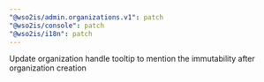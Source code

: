 ```yaml
---
"@wso2is/admin.organizations.v1": patch
"@wso2is/console": patch
"@wso2is/i18n": patch
---
```


Update organization handle tooltip to mention the immutability after organization creation
